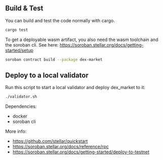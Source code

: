 ## Build & Test
You can build and test the code normally with cargo.

```bash
cargo test
```

To get a deployable wasm artifact, you also need the wasm toolchain and the soroban cli. See here: https://soroban.stellar.org/docs/getting-started/setup

```bash
soroban contract build --package dex-market
```

## Deploy to a local validator
Run this script to start a local validator and deploy dex_market to it:

```bash
./validator.sh
```

Dependencies:
- docker
- soroban cli

More info:
- https://github.com/stellar/quickstart
- https://soroban.stellar.org/docs/reference/rpc
- https://soroban.stellar.org/docs/getting-started/deploy-to-testnet
